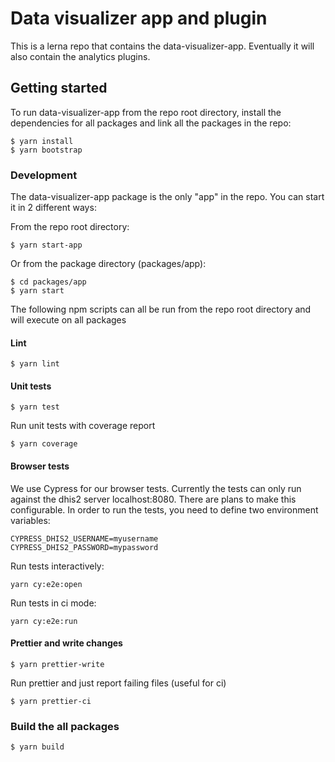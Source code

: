 # Data visualizer app and plugin

This is a lerna repo that contains the data-visualizer-app. Eventually it will also contain the analytics plugins.

## Getting started

To run data-visualizer-app from the repo root directory, install the dependencies for all packages
and link all the packages in the repo:

```
$ yarn install
$ yarn bootstrap
```

### Development

The data-visualizer-app package is the only "app" in the repo. You can start it in 2 different ways:

From the repo root directory:

```
$ yarn start-app
```

Or from the package directory (packages/app):

```
$ cd packages/app
$ yarn start
```

The following npm scripts can all be run from the repo root directory and will execute on all packages

#### Lint

```
$ yarn lint
```

#### Unit tests

```
$ yarn test
```

Run unit tests with coverage report

```
$ yarn coverage
```

#### Browser tests

We use Cypress for our browser tests. Currently the tests can only run against the dhis2 server localhost:8080.
There are plans to make this configurable. In order to run the tests, you need to define two environment variables:

```
CYPRESS_DHIS2_USERNAME=myusername
CYPRESS_DHIS2_PASSWORD=mypassword
```

Run tests interactively:

```
yarn cy:e2e:open
```

Run tests in ci mode:

```
yarn cy:e2e:run
```

#### Prettier and write changes

```
$ yarn prettier-write
```

Run prettier and just report failing files (useful for ci)

```
$ yarn prettier-ci
```

### Build the all packages

```
$ yarn build
```
